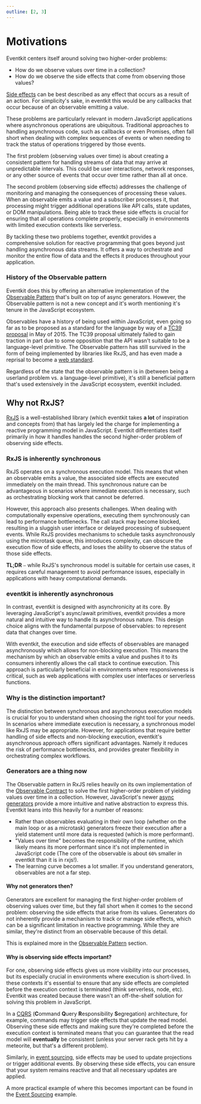 ```yaml
---
outline: [2, 3]
---
```


# Motivations

Eventkit centers itself around solving two higher-order problems:

- How do we observe values over time in a collection?
- How do we observe the side effects that come from observing those values?

[Side effects](https://en.wikipedia.org/wiki/Side_effect_(computer_science)) can be best described as any effect that occurs as a result of an action. For simplicity's sake, in eventkit this would be any callbacks that occur because of an observable emitting a value.

These problems are particularly relevant in modern JavaScript applications where asynchronous operations are ubiquitous. Traditional approaches to handling asynchronous code, such as callbacks or even Promises, often fall short when dealing with complex sequences of events or when needing to track the status of operations triggered by those events.

The first problem (observing values over time) is about creating a consistent pattern for handling streams of data that may arrive at unpredictable intervals. This could be user interactions, network responses, or any other source of events that occur over time rather than all at once.

The second problem (observing side effects) addresses the challenge of monitoring and managing the consequences of processing these values. When an observable emits a value and a subscriber processes it, that processing might trigger additional operations like API calls, state updates, or DOM manipulations. Being able to track these side effects is crucial for ensuring that all operations complete properly, especially in environments with limited execution contexts like serverless.

By tackling these two problems together, eventkit provides a comprehensive solution for reactive programming that goes beyond just handling asynchronous data streams. It offers a way to orchestrate and monitor the entire flow of data and the effects it produces throughout your application.

### History of the Observable pattern

Eventkit does this by offering an alternative implementation of the [Observable Pattern](/guide/concepts/observable-pattern) that's built on top of async generators. However, the Observable pattern is not a new concept and it's worth mentioning it's tenure in the JavaScript ecosystem.

Observables have a history of being used within JavaScript, even going so far as to be proposed as a standard for the language by way of a [TC39 proposal](https://github.com/tc39/proposal-observable) in May of 2015. The TC39 proposal ultimately failed to gain traction in part due to some opposition that the API wasn't suitable to be a language-level primitive. The Observable pattern has still survived in the form of being implemented by libraries like RxJS, and has even made a reprisal to become a [web standard](https://github.com/wicg/observable).

Regardless of the state that the observable pattern is in (between being a userland problem vs. a language-level primitive), it's still a beneficial pattern that's used extensively in the JavaScript ecosystem, eventkit included.

## Why not RxJS?

[RxJS](https://rxjs.dev/) is a well-established library (which eventkit takes **a lot** of inspiration and concepts from) that has largely led the charge for implementing a reactive programming model in JavaScript. Eventkit differentiates itself primarily in how it handles handles the second higher-order problem of observing side effects.

### RxJS is inherently synchronous

RxJS operates on a synchronous execution model. This means that when an observable emits a value, the associated side effects are executed immediately on the main thread. This synchronous nature can be advantageous in scenarios where immediate execution is necessary, such as orchestrating blocking work that cannot be deferred.

However, this approach also presents challenges. When dealing with computationally expensive operations, executing them synchronously can lead to performance bottlenecks. The call stack may become blocked, resulting in a sluggish user interface or delayed processing of subsequent events. While RxJS provides mechanisms to schedule tasks asynchronously using the microtask queue, this introduces complexity, can obscure the execution flow of side effects, and loses the ability to observe the status of those side effects.

**TL;DR** ⎯ while RxJS's synchronous model is suitable for certain use cases, it requires careful management to avoid performance issues, especially in applications with heavy computational demands.

### eventkit is inherently asynchronous

In contrast, eventkit is designed with asynchronicity at its core. By leveraging JavaScript's async/await primitives, eventkit provides a more natural and intuitive way to handle its asynchronous nature. This design choice aligns with the fundamental purpose of observables: to represent data that changes over time.

With eventkit, the execution and side effects of observables are managed asynchronously which allows for non-blocking execution. This means the mechanism by which an observable emits a value and pushes it to its consumers inherently allows the call stack to continue execution. This approach is particularly beneficial in environments where responsiveness is critical, such as web applications with complex user interfaces or serverless functions.

### Why is the distinction important?

The distinction between synchronous and asynchronous execution models is crucial for you to understand when choosing the right tool for your needs. In scenarios where immediate execution is necessary, a synchronous model like RxJS may be appropriate. However, for applications that require better handling of side effects and non-blocking execution, eventkit's asynchronous approach offers significant advantages. Namely it reduces the risk of performance bottlenecks, and provides greater flexibility in orchestrating complex workflows.

### Generators are a thing now

The Observable pattern in RxJS relies heavily on its own implementation of the [Observable Contract](https://reactivex.io/documentation/contract.html) to solve the first higher-order problem of yielding values over time in a collection. However, JavaScript's newer [async generators](https://developer.mozilla.org/en-US/docs/Web/JavaScript/Reference/Iteration_protocols#the_async_iterator_and_async_iterable_protocols) provide a more intuitive and native abstraction to express this. Eventkit leans into this heavily for a number of reasons:

- Rather than observables evaluating in their own loop (whether on the main loop or as a microtask) generators freeze their execution after a yield statement until more data is requested (which is more performant).
- "Values over time" becomes the responsibility of the runtime, which likely means its more performant since it's not implemented in JavaScript code (The core of the observable is about `60%` smaller in eventkit than it is in rxjs!).
- The learning curve becomes a lot smaller. If you understand generators, observables are not a far step.

#### Why not generators then?

Generators are excellent for managing the first higher-order problem of observing values over time, but they fall short when it comes to the second problem: observing the side effects that arise from its values. Generators do not inherently provide a mechanism to track or manage side effects, which can be a significant limitation in reactive programming. While they are similar, they're distinct from an observable because of this detail.

This is explained more in the [Observable Pattern](/guide/concepts/observable-pattern#async-iterators-generators) section.

#### Why is observing side effects important?

For one, observing side effects gives us more visibility into our processes, but its especially crucial in environments where execution is short-lived. In these contexts it's essential to ensure that any side effects are completed before the execution context is terminated (think serverless, node, etc). Eventkit was created because there wasn't an off-the-shelf solution for solving this problem in JavaScript.

In a [CQRS](https://en.wikipedia.org/wiki/Command_Query_Responsibility_Segregation) (**C**ommand **Q**uery **R**esponsibility **S**egregation) architecture, for example, commands may trigger side effects that update the read model. Observing these side effects and making sure they're completed before the execution context is terminated means that you can guarantee that the read model will **eventually** be consistent (unless your server rack gets hit by a meteorite, but that's a different problem).

Similarly, in [event sourcing](https://en.wikipedia.org/wiki/Event-driven_architecture), side effects may be used to update projections or trigger additional events. By observing these side effects, you can ensure that your system remains reactive and that all necessary updates are applied.

A more practical example of where this becomes important can be found in the [Event Sourcing](/guide/examples/event-sourcing) example.